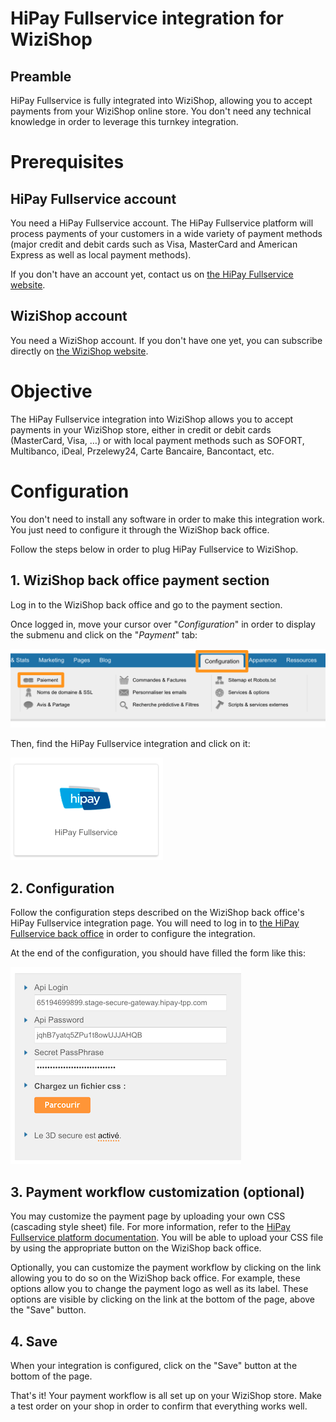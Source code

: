 # HiPay Fullservice integration for WiziShop

## Preamble
HiPay Fullservice is fully integrated into WiziShop, allowing you to accept payments from your WiziShop online store. You don't need any technical knowledge in order to leverage this turnkey integration.

# Prerequisites

## HiPay Fullservice account

You need a HiPay Fullservice account. The HiPay Fullservice platform will process payments of your customers in a wide variety of payment methods (major credit and debit cards such as Visa, MasterCard and American Express as well as local payment methods).

If you don't have an account yet, contact us on [the HiPay Fullservice website](http://www.hipayfullservice.com/).

## WiziShop account

You need a WiziShop account. If you don't have one yet, you can subscribe directly on [the WiziShop website](https://www.wizishop.fr/).

# Objective

The HiPay Fullservice integration into WiziShop allows you to accept payments in your WiziShop store, either in credit or debit cards (MasterCard, Visa, …) or with local payment methods such as SOFORT, Multibanco, iDeal, Przelewy24, Carte Bancaire, Bancontact, etc.

# Configuration

You don't need to install any software in order to make this integration work. You just need to configure it through the WiziShop back office.

Follow the steps below in order to plug HiPay Fullservice to WiziShop.

## 1. WiziShop back office payment section

Log in to the WiziShop back office and go to the payment section.

Once logged in, move your cursor over "*Configuration*" in order to display the submenu and click on the "*Payment*" tab:

![WiziShop back office - Payment](images/wizishop_payment.png)

Then, find the HiPay Fullservice integration and click on it:

![WiziShop back office - Add HiPay](images/wizishop_hipay_fullservice.png)

## 2. Configuration

Follow the configuration steps described on the WiziShop back office's HiPay Fullservice integration page. You will need to log in to [the HiPay Fullservice back office](merchant.hipay-tpp.com) in order to configure the integration.

At the end of the configuration, you should have filled the form like this:

![WiziShop back office - Add HiPay](images/wizishop_config.png)

## 3. Payment workflow customization (optional)

You may customize the payment page by uploading your own CSS (cascading style sheet) file. For more information, refer to the [HiPay Fullservice platform documentation](/getting-started/platform-hipay-fullservice/overview/). You will be able to upload your CSS file by using the appropriate button on the WiziShop back office.

Optionally, you can customize the payment workflow by clicking on the link allowing you to do so on the WiziShop back office. For example, these options allow you to change the payment logo as well as its label. These options are visible by clicking on the link at the bottom of the page, above the "Save" button.

## 4. Save

When your integration is configured, click on the "Save" button at the bottom of the page.

That's it! Your payment workflow is all set up on your WiziShop store. Make a test order on your shop in order to confirm that everything works well.